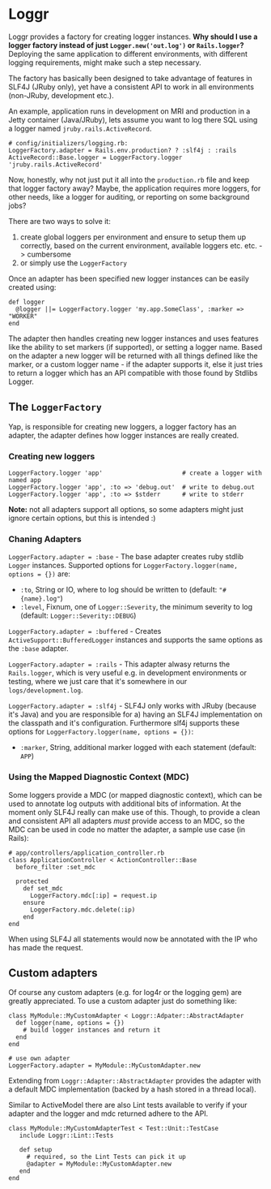 Loggr
=====

Loggr provides a factory for creating logger instances. **Why should I use a logger factory
instead of just `Logger.new('out.log')` or `Rails.logger`?** Deploying the same application
to different environments, with different logging requirements, might make such a step
necessary.

The factory has basically been designed to take advantage of features in SLF4J (JRuby only),
yet have a consistent API to work in all environments (non-JRuby, development etc.).

An example, application runs in development on MRI and production in a Jetty container
(Java/JRuby), lets assume you want to log there SQL using a logger named `jruby.rails.ActiveRecord`.

    # config/initializers/logging.rb:
    LoggerFactory.adapter = Rails.env.production? ? :slf4j : :rails
    ActiveRecord::Base.logger = LoggerFactory.logger 'jruby.rails.ActiveRecord'
    
Now, honestly, why not just put it all into the `production.rb` file and keep that logger
factory away? Maybe, the application requires more loggers, for other needs, like a logger
for auditing, or reporting on some background jobs?

There are two ways to solve it:

1. create global loggers per environment and ensure to setup them up correctly, based on
   the current environment, available loggers etc. etc. -> cumbersome
2. or simply use the `LoggerFactory`

Once an adapter has been specified new logger instances can be easily created using:

    def logger
      @logger ||= LoggerFactory.logger 'my.app.SomeClass', :marker => "WORKER"
    end
    
The adapter then handles creating new logger instances and uses features like the ability
to set markers (if supported), or setting a logger name. Based on the adapter a new logger
will be returned with all things defined like the marker, or a custom logger name - if the
adapter supports it, else it just tries to return a logger which has an API compatible with
those found by Stdlibs Logger.

The `LoggerFactory`
-------------------

Yap, is responsible for creating new loggers, a logger factory has an adapter, the adapter
defines how logger instances are really created.

### Creating new loggers

    LoggerFactory.logger 'app'                      # create a logger with named app
    LoggerFactory.logger 'app', :to => 'debug.out'  # write to debug.out
    LoggerFactory.logger 'app', :to => $stderr      # write to stderr
    
**Note:** not all adapters support all options, so some adapters might just ignore certain
options, but this is intended :)

### Chaning Adapters

`LoggerFactory.adapter = :base` - The base adapter creates ruby stdlib `Logger` instances.
Supported options for `LoggerFactory.logger(name, options = {})` are:

- `:to`, String or IO, where to log should be written to (default: `"#{name}.log"`)
- `:level`, Fixnum, one of `Logger::Severity`, the minimum severity to log (default: `Logger::Severity::DEBUG`)

`LoggerFactory.adapter = :buffered` - Creates `ActiveSupport::BufferedLogger` instances and
supports the same options as the `:base` adapter.

`LoggerFactory.adapter = :rails` - This adapter alwasy returns the `Rails.logger`, which is very
useful e.g. in development environments or testing, where we just care that it's somewhere in
our `logs/development.log`.

`LoggerFactory.adapter = :slf4j` - SLF4J only works with JRuby (because it's Java) and you
are responsible for a) having an SLF4J implementation on the classpath and it's configuration.
Furthermore slf4j supports these options for `LoggerFactory.logger(name, options = {})`:

- `:marker`, String, additional marker logged with each statement (default: `APP`)

### Using the Mapped Diagnostic Context (MDC)

Some loggers provide a MDC (or mapped diagnostic context), which can be used to annotate
log outputs with additional bits of information. At the moment only SLF4J really can make
use of this. Though, to provide a clean and consistent API all adapters _must_ provide
access to an MDC, so the MDC can be used in code no matter the adapter, a sample use case
(in Rails):

    # app/controllers/application_controller.rb
    class ApplicationController < ActionController::Base
      before_filter :set_mdc
      
      protected
        def set_mdc
          LoggerFactory.mdc[:ip] = request.ip
        ensure
          LoggerFactory.mdc.delete(:ip)
        end
    end
    
When using SLF4J all statements would now be annotated with the IP who has made the
request.

Custom adapters
---------------

Of course any custom adapters (e.g. for log4r or the logging gem) are greatly
appreciated. To use a custom adapter just do something like:

    class MyModule::MyCustomAdapter < Loggr::Adpater::AbstractAdapter    
      def logger(name, options = {})
        # build logger instances and return it
      end      
    end
    
    # use own adapter
    LoggerFactory.adapter = MyModule::MyCustomAdapter.new
    
Extending from `Loggr::Adapter::AbstractAdapter` provides the adapter with a default
MDC implementation (backed by a hash stored in a thread local).

Similar to ActiveModel there are also Lint tests available to verify if your adapter
and the logger and mdc returned adhere to the API.

    class MyModule::MyCustomAdapterTest < Test::Unit::TestCase
       include Loggr::Lint::Tests
       
       def setup
         # required, so the Lint Tests can pick it up
         @adapter = MyModule::MyCustomAdapter.new
       end
    end
